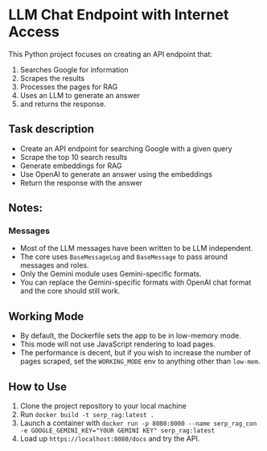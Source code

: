 # LLM Chat Endpoint with Internet Access

This Python project focuses on creating an API endpoint that:

1. Searches Google for information
2. Scrapes the results
3. Processes the pages for RAG
4. Uses an LLM to generate an answer
5. and returns the response.

## Task description

- Create an API endpoint for searching Google with a given query
- Scrape the top 10 search results
- Generate embeddings for RAG
- Use OpenAI to generate an answer using the embeddings
- Return the response with the answer

## Notes:

### Messages

- Most of the LLM messages have been written to be LLM independent.
- The core uses `BaseMessageLog` and `BaseMessage` to pass around messages and roles.
- Only the Gemini module uses Gemini-specific formats.
- You can replace the Gemini-specific formats with OpenAI chat format and the core should still work.

## Working Mode

- By default, the Dockerfile sets the app to be in low-memory mode.
- This mode will not use JavaScript rendering to load pages.
- The performance is decent, but if you wish to increase the number of pages scraped, set the `WORKING_MODE` env to anything other than `low-mem`.

## How to Use

1. Clone the project repository to your local machine
2. Run `docker build -t serp_rag:latest .`
3. Launch a container with `docker run -p 8080:8000 --name serp_rag_con -e GOOGLE_GEMINI_KEY="YOUR GEMINI KEY" serp_rag:latest`
4. Load up `https://localhost:8080/docs` and try the API.
